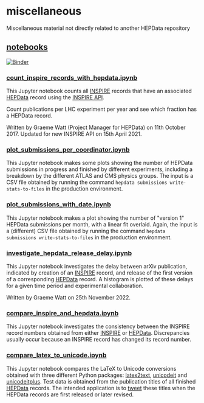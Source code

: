 # miscellaneous
Miscellaneous material not directly related to another HEPData repository

## [notebooks](notebooks)

[![Binder](https://mybinder.org/badge.svg)](https://mybinder.org/v2/gh/HEPData/miscellaneous/master?filepath=notebooks)

### [count_inspire_records_with_hepdata.ipynb](notebooks/count_inspire_records_with_hepdata.ipynb)

This Jupyter notebook counts all [INSPIRE](https://inspirehep.net) records
that have an associated [HEPData](https://www.hepdata.net) record using the
[INSPIRE API](https://github.com/inspirehep/rest-api-doc).

Count publications per LHC experiment per year and see which fraction
has a HEPData record.

Written by Graeme Watt (Project Manager for HEPData) on 11th October 2017.
Updated for new INSPIRE API on 15th April 2021.

### [plot_submissions_per_coordinator.ipynb](notebooks/plot_submissions_per_coordinator.ipynb)

This Jupyter notebook makes some plots showing the number of HEPData
submissions in progress and finished by different experiments, including
a breakdown by the different ATLAS and CMS physics groups.  The input is
a CSV file obtained by running the command
`hepdata submissions write-stats-to-files`
in the production environment.

### [plot_submissions_with_date.ipynb](notebooks/plot_submissions_with_date.ipynb)

This Jupyter notebook makes a plot showing the number of "version 1"
HEPData submissions per month, with a linear fit overlaid.  Again, the
input is a (different) CSV file obtained by running the command
`hepdata submissions write-stats-to-files`
in the production environment.

### [investigate_hepdata_release_delay.ipynb](notebooks/investigate_hepdata_release_delay.ipynb)

This Jupyter notebook investigates the delay between arXiv publication, indicated by creation of
an [INSPIRE](https://inspirehep.net) record, and release of the first version of a corresponding
[HEPData](https://www.hepdata.net) record.  A histogram is plotted of these delays for a given
time period and experimental collaboration.

Written by Graeme Watt on 25th November 2022.

### [compare_inspire_and_hepdata.ipynb](notebooks/compare_inspire_and_hepdata.ipynb)

This Jupyter notebook investigates the consistency between the INSPIRE record numbers obtained from
either [INSPIRE](https://inspirehep.net) or [HEPData](https://www.hepdata.net).  Discrepancies usually
occur because an INSPIRE record has changed its record number.

### [compare_latex_to_unicode.ipynb](notebooks/compare_latex_to_unicode.ipynb)

This Jupyter notebook compares the LaTeX to Unicode conversions obtained with three different Python packages:
[latex2text](https://pylatexenc.readthedocs.io/en/latest/latex2text/),
[unicodeit](https://github.com/svenkreiss/unicodeit) and
[unicodeitplus](https://github.com/HDembinski/unicodeitplus).
Test data is obtained from the publication titles of all finished [HEPData](https://hepdata.net) records.
The intended application is to [tweet](https://twitter.com/HEPData) these titles when the HEPData records
are first released or later revised.